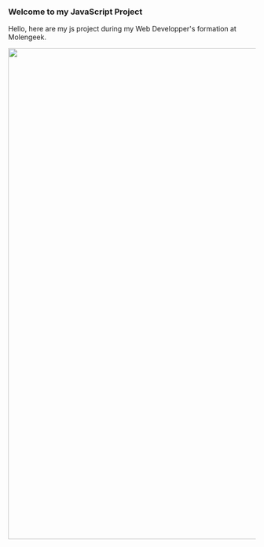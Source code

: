 ### Welcome to my JavaScript Project

Hello, here are my js project during my Web Developper's formation at Molengeek. 



<img src='/presentation/projectJS.jpg' style='width:1000px; height: 1000px;' alt="">
                                                                                                                   
                                                                                          
